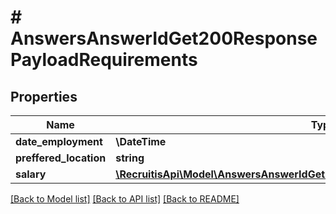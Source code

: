# # AnswersAnswerIdGet200ResponsePayloadRequirements

## Properties

Name | Type | Description | Notes
------------ | ------------- | ------------- | -------------
**date_employment** | **\DateTime** |  | [optional]
**preffered_location** | **string** |  | [optional]
**salary** | [**\RecruitisApi\Model\AnswersAnswerIdGet200ResponsePayloadRequirementsSalary**](AnswersAnswerIdGet200ResponsePayloadRequirementsSalary.md) |  | [optional]

[[Back to Model list]](../../README.md#models) [[Back to API list]](../../README.md#endpoints) [[Back to README]](../../README.md)
